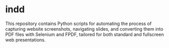 # indd
This repository contains Python scripts for automating the process of capturing website screenshots, navigating slides, and converting them into PDF files with Selenium and FPDF, tailored for both standard and fullscreen web presentations.
